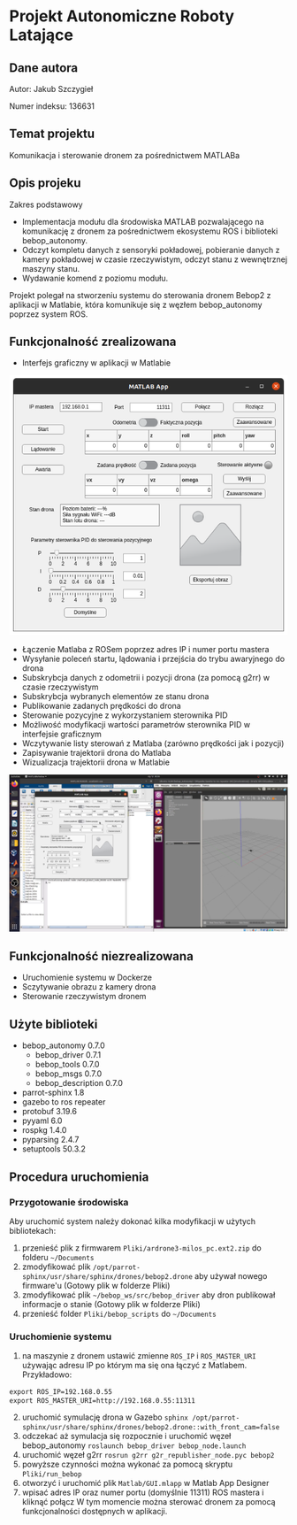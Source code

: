 # Projekt Autonomiczne Roboty Latające
## Dane autora
Autor: Jakub Szczygieł

Numer indeksu: 136631

## Temat projektu
Komunikacja i sterowanie dronem za pośrednictwem MATLABa

## Opis projeku
Zakres podstawowy
- Implementacja modułu dla środowiska MATLAB pozwalającego na komunikację z dronem za pośrednictwem ekosystemu ROS i biblioteki bebop_autonomy.
- Odczyt kompletu danych z sensoryki pokładowej, pobieranie danych z kamery pokładowej w czasie rzeczywistym, odczyt stanu z wewnętrznej maszyny stanu.
- Wydawanie komend z poziomu modułu.

Projekt polegał na stworzeniu systemu do sterowania dronem Bebop2 z aplikacji w Matlabie, która komunikuje się z węzłem bebop_autonomy poprzez system ROS.

## Funkcjonalność zrealizowana
- Interfejs graficzny w aplikacji w Matlabie

![](/Obrazy/GUI.png)

- Łączenie Matlaba z ROSem poprzez adres IP i numer portu mastera
- Wysyłanie poleceń startu, lądowania i przejścia do trybu awaryjnego do drona
- Subskrybcja danych z odometrii i pozycji drona (za pomocą g2rr) w czasie rzeczywistym
- Subskrybcja wybranych elementów ze stanu drona
- Publikowanie zadanych prędkości do drona
- Sterowanie pozycyjne z wykorzystaniem sterownika PID
- Możliwość modyfikacji wartości parametrów sterownika PID w interfejsie graficznym
- Wczytywanie listy sterowań z Matlaba (zarówno prędkości jak i pozycji)
- Zapisywanie trajektorii drona do Matlaba
- Wizualizacja trajektorii drona w Matlabie

![](/Obrazy/Projekt.png)

## Funkcjonalność niezrealizowana
- Uruchomienie systemu w Dockerze
- Sczytywanie obrazu z kamery drona
- Sterowanie rzeczywistym dronem

## Użyte biblioteki
- bebop_autonomy 0.7.0
  - bebop_driver 0.7.1
  - bebop_tools 0.7.0
  - bebop_msgs 0.7.0
  - bebop_description 0.7.0
- parrot-sphinx 1.8
- gazebo to ros repeater
- protobuf 3.19.6
- pyyaml 6.0
- rospkg 1.4.0
- pyparsing 2.4.7
- setuptools 50.3.2

## Procedura uruchomienia
### Przygotowanie środowiska
Aby uruchomić system należy dokonać kilka modyfikacji w użytych bibliotekach:
1. przenieść plik z firmwarem `Pliki/ardrone3-milos_pc.ext2.zip` do folderu `~/Documents`
2. zmodyfikować plik `/opt/parrot-sphinx/usr/share/sphinx/drones/bebop2.drone` aby używał nowego firmware'u (Gotowy plik w folderze Pliki)
3. zmodyfikować plik `~/bebop_ws/src/bebop_driver` aby dron publikował informacje o stanie (Gotowy plik w folderze Pliki)
4. przenieść folder `Pliki/bebop_scripts` do `~/Documents`

### Uruchomienie systemu
1. na maszynie z dronem ustawić zmienne `ROS_IP` i `ROS_MASTER_URI` używając adresu IP po którym ma się ona łączyć z Matlabem.
Przykładowo:
```
export ROS_IP=192.168.0.55
export ROS_MASTER_URI=http://192.168.0.55:11311
```
2. uruchomić symulację drona w Gazebo
`sphinx /opt/parrot-sphinx/usr/share/sphinx/drones/bebop2.drone::with_front_cam=false`
3. odczekać aż symulacja się rozpocznie i uruchomić węzeł bebop_autonomy
`roslaunch bebop_driver bebop_node.launch`
4. uruchomić węzeł g2rr
`rosrun g2rr g2r_republisher_node.pyc bebop2`
5. powyższe czynności można wykonać za pomocą skryptu `Pliki/run_bebop`
6. otworzyć i uruchomić plik `Matlab/GUI.mlapp` w Matlab App Designer
7. wpisać adres IP oraz numer portu (domyślnie 11311) ROS mastera i kliknąć połącz
W tym momencie można sterować dronem za pomocą funkcjonalności dostępnych w aplikacji.
